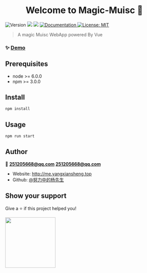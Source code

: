 <h1 align="center">Welcome to Magic-Muisc 👋</h1>
<p>
  <img alt="Version" src="https://img.shields.io/badge/version-1.0.0-blue.svg?cacheSeconds=2592000" />
  <img src="https://img.shields.io/badge/node-%3E%3D%206.0.0-blue.svg" />
  <img src="https://img.shields.io/badge/npm-%3E%3D%203.0.0-blue.svg" />
  <a href="https://251205668.github.io" target="_blank">
    <img alt="Documentation" src="https://img.shields.io/badge/documentation-yes-brightgreen.svg" />
  </a>
  <a href="#" target="_blank">
    <img alt="License: MIT" src="https://img.shields.io/badge/License-MIT-yellow.svg" />
  </a>
</p>

> A magic Muisc WebApp powered By Vue

### ✨ [Demo](http://music.yangxiansheng.top//#/recommend)

## Prerequisites

- node >= 6.0.0
- npm >= 3.0.0

## Install

```sh
npm install
```

## Usage

```sh
npm run start
```

## Author

👤 **251205668@qq.com <251205668@qq.com>**

* Website: http://me.yangxiansheng.top
* Github: [@努力中的杨先生](https://github.com/努力中的杨先生)

## Show your support

Give a ⭐️ if this project helped you!

<a href="https://www.patreon.com/努力中的杨先生">
  <img src="https://c5.patreon.com/external/logo/become_a_patron_button@2x.png" width="160">
</a>
